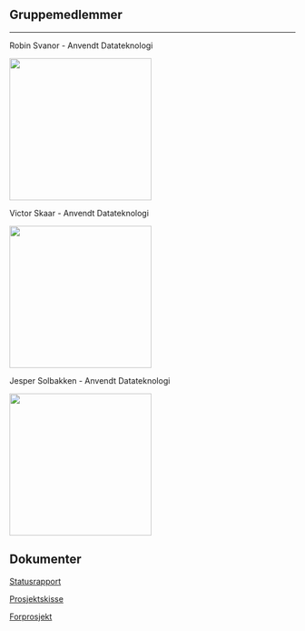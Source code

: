 ## Gruppemedlemmer

---


Robin Svanor - Anvendt Datateknologi

<img src="https://github.com/jespersolbakken/gruppe19bp2021/raw/gh-pages/Bilder/robin.jpg" height="250">

Victor Skaar - Anvendt Datateknologi

<img src="https://github.com/jespersolbakken/gruppe19bp2021/raw/gh-pages/Bilder/victor.jpg" height="250">

Jesper Solbakken - Anvendt Datateknologi

<img src="https://github.com/jespersolbakken/gruppe19bp2021/raw/gh-pages/Bilder/jesper.jpg" height="250">



## Dokumenter

[Statusrapport](https://github.com/jespersolbakken/gruppe19bp2021/raw/gh-pages/Filer/Statusrapport.pdf)

[Prosjektskisse](https://github.com/jespersolbakken/gruppe19bp2021/raw/gh-pages/Filer/Prosjektskisse.pdf)

[Forprosjekt]()
